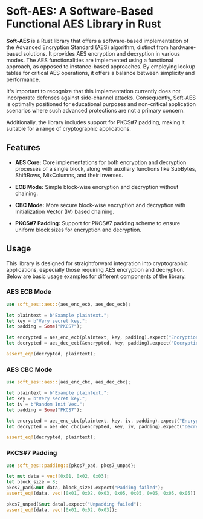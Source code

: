 # Soft-AES: A Software-Based Functional AES Library in Rust

**Soft-AES** is a Rust library that offers a software-based implementation of
the Advanced Encryption Standard (AES) algorithm, distinct from hardware-based
solutions. It provides AES encryption and decryption in various modes. The AES
functionalities are implemented using a functional approach, as opposed to
instance-based approaches. By employing lookup tables for critical AES
operations, it offers a balance between simplicity and performance.

It's important to recognize that this implementation currently does not
incorporate defenses against side-channel attacks. Consequently, Soft-AES is
optimally positioned for educational purposes and non-critical application
scenarios where such advanced protections are not a primary concern.

Additionally, the library includes support for PKCS#7 padding, making it
suitable for a range of cryptographic applications.

## Features

- **AES Core:** Core implementations for both encryption and decryption
  processes of a single block, along with auxiliary functions like SubBytes,
  ShiftRows, MixColumns, and their inverses.

- **ECB Mode:** Simple block-wise encryption and decryption without chaining.

- **CBC Mode:** More secure block-wise encryption and decryption with
  Initialization Vector (IV) based chaining.

- **PKCS#7 Padding:** Support for PKCS#7 padding scheme to ensure uniform block
  sizes for encryption and decryption.

## Usage

This library is designed for straightforward integration into cryptographic
applications, especially those requiring AES encryption and decryption. Below
are basic usage examples for different components of the library.

### AES ECB Mode

```rust 
use soft_aes::aes::{aes_enc_ecb, aes_dec_ecb};

let plaintext = b"Example plaintext."; 
let key = b"Very secret key."; 
let padding = Some("PKCS7");

let encrypted = aes_enc_ecb(plaintext, key, padding).expect("Encryption failed");
let decrypted = aes_dec_ecb(&encrypted, key, padding).expect("Decryption failed");

assert_eq!(decrypted, plaintext);
```

### AES CBC Mode

```rust
use soft_aes::aes::{aes_enc_cbc, aes_dec_cbc};

let plaintext = b"Example plaintext.";
let key = b"Very secret key.";
let iv = b"Random Init Vec.";
let padding = Some("PKCS7");

let encrypted = aes_enc_cbc(plaintext, key, iv, padding).expect("Encryption failed");
let decrypted = aes_dec_cbc(&encrypted, key, iv, padding).expect("Decryption failed");

assert_eq!(decrypted, plaintext);
```

### PKCS#7 Padding

```rust
use soft_aes::padding::{pkcs7_pad, pkcs7_unpad};

let mut data = vec![0x01, 0x02, 0x03];
let block_size = 8;
pkcs7_pad(&mut data, block_size).expect("Padding failed");
assert_eq!(data, vec![0x01, 0x02, 0x03, 0x05, 0x05, 0x05, 0x05, 0x05]);

pkcs7_unpad(&mut data).expect("Unpadding failed");
assert_eq!(data, vec![0x01, 0x02, 0x03]);
```


